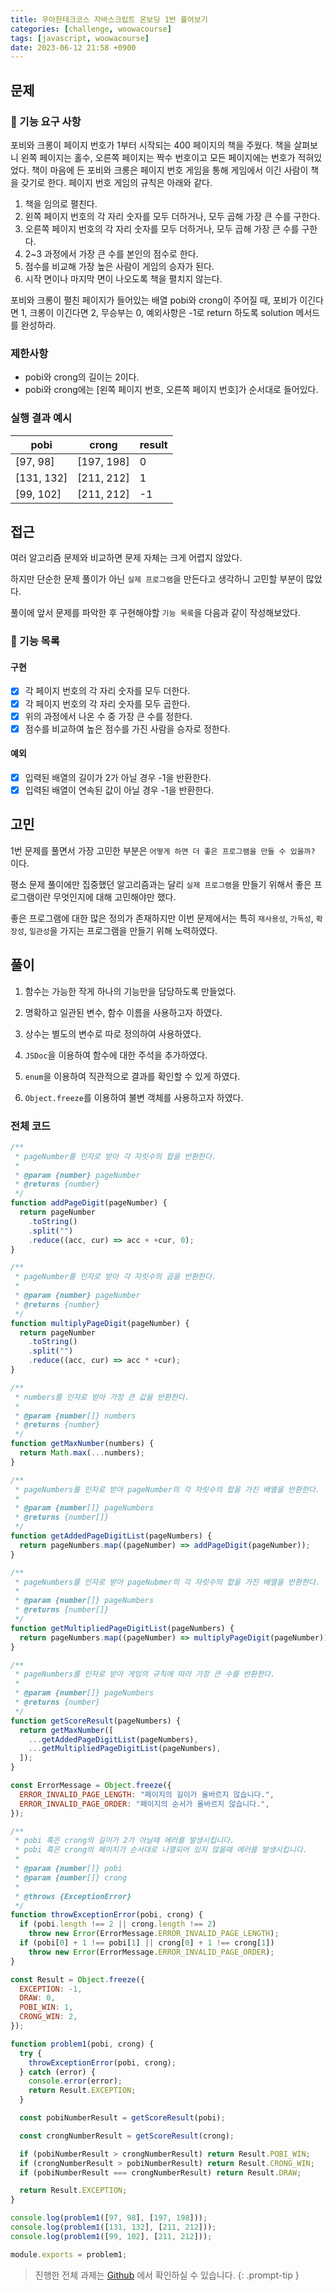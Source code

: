 ```yaml
---
title: 우아한테크코스 자바스크립트 온보딩 1번 풀어보기
categories: [challenge, woowacourse]
tags: [javascript, woowacourse]
date: 2023-06-12 21:58 +0900
---
```

## 문제

### 🚀 기능 요구 사항

포비와 크롱이 페이지 번호가 1부터 시작되는 400 페이지의 책을 주웠다. 책을 살펴보니 왼쪽 페이지는 홀수, 오른쪽 페이지는 짝수 번호이고 모든 페이지에는 번호가 적혀있었다. 책이 마음에 든 포비와 크롱은 페이지 번호 게임을 통해 게임에서 이긴 사람이 책을 갖기로 한다. 페이지 번호 게임의 규칙은 아래와 같다.

1. 책을 임의로 펼친다.
2. 왼쪽 페이지 번호의 각 자리 숫자를 모두 더하거나, 모두 곱해 가장 큰 수를 구한다.
3. 오른쪽 페이지 번호의 각 자리 숫자를 모두 더하거나, 모두 곱해 가장 큰 수를 구한다.
4. 2~3 과정에서 가장 큰 수를 본인의 점수로 한다.
5. 점수를 비교해 가장 높은 사람이 게임의 승자가 된다.
6. 시작 면이나 마지막 면이 나오도록 책을 펼치지 않는다.

포비와 크롱이 펼친 페이지가 들어있는 배열 pobi와 crong이 주어질 때, 포비가 이긴다면 1, 크롱이 이긴다면 2, 무승부는 0, 예외사항은 -1로 return 하도록 solution 메서드를 완성하라.

### 제한사항

- pobi와 crong의 길이는 2이다.
- pobi와 crong에는 [왼쪽 페이지 번호, 오른쪽 페이지 번호]가 순서대로 들어있다.

### 실행 결과 예시

| pobi       | crong      | result |
| ---------- | ---------- | ------ |
| [97, 98]   | [197, 198] | 0      |
| [131, 132] | [211, 212] | 1      |
| [99, 102]  | [211, 212] | -1     |

## 접근
여러 알고리즘 문제와 비교하면 문제 자체는 크게 어렵지 않았다.

하지만 단순한 문제 풀이가 아닌 `실제 프로그램`을 만든다고 생각하니 고민할 부분이 많았다. 

풀이에 앞서 문제를 파악한 후 구현해야할 `기능 목록`을 다음과 같이 작성해보았다.

### 📝 기능 목록

#### 구현
- [x] 각 페이지 번호의 각 자리 숫자를 모두 더한다.
- [x] 각 페이지 번호의 각 자리 숫자를 모두 곱한다.
- [x] 위의 과정에서 나온 수 중 가장 큰 수를 정한다.
- [x] 점수를 비교하여 높은 점수를 가진 사람을 승자로 정한다.

#### 예외
- [x] 입력된 배열의 길이가 2가 아닐 경우 -1을 반환한다.
- [x] 입력된 배열이 연속된 값이 아닐 경우 -1을 반환한다.

## 고민

1번 문제를 풀면서 가장 고민한 부분은 `어떻게 하면 더 좋은 프로그램을 만들 수 있을까?` 이다.

평소 문제 풀이에만 집중했던 알고리즘과는 달리 `실제 프로그램`을 만들기 위해서 좋은 프로그램이란 무엇인지에 대해 고민해야만 했다.

좋은 프로그램에 대한 많은 정의가 존재하지만 이번 문제에서는 특히 `재사용성`, `가독성`, `확장성`, `일관성`을 가지는 프로그램을 만들기 위해 노력하였다.

## 풀이

1. 함수는 가능한 작게 하나의 기능만을 담당하도록 만들었다.

2. 명확하고 일관된 변수, 함수 이름을 사용하고자 하였다.

3. 상수는 별도의 변수로 따로 정의하여 사용하였다.

4. `JSDoc`을 이용하여 함수에 대한 주석을 추가하였다.

5. `enum`을 이용하여 직관적으로 결과를 확인할 수 있게 하였다.

6. `Object.freeze`를 이용하여 불변 객체를 사용하고자 하였다.

### 전체 코드
```javascript
/**
 * pageNumber를 인자로 받아 각 자릿수의 합을 반환한다.
 *
 * @param {number} pageNumber
 * @returns {number}
 */
function addPageDigit(pageNumber) {
  return pageNumber
    .toString()
    .split("")
    .reduce((acc, cur) => acc + +cur, 0);
}

/**
 * pageNumber를 인자로 받아 각 자릿수의 곱을 반환한다.
 *
 * @param {number} pageNumber
 * @returns {number}
 */
function multiplyPageDigit(pageNumber) {
  return pageNumber
    .toString()
    .split("")
    .reduce((acc, cur) => acc * +cur);
}

/**
 * numbers를 인자로 받아 가장 큰 값을 반환한다.
 *
 * @param {number[]} numbers
 * @returns {number}
 */
function getMaxNumber(numbers) {
  return Math.max(...numbers);
}

/**
 * pageNumbers를 인자로 받아 pageNumber의 각 자릿수의 합을 가진 배열을 반환한다.
 *
 * @param {number[]} pageNumbers
 * @returns {number[]}
 */
function getAddedPageDigitList(pageNumbers) {
  return pageNumbers.map((pageNumber) => addPageDigit(pageNumber));
}

/**
 * pageNumbers를 인자로 받아 pageNubmer의 각 자릿수의 합을 가진 배열을 반환한다.
 *
 * @param {number[]} pageNumbers
 * @returns {number[]}
 */
function getMultipliedPageDigitList(pageNumbers) {
  return pageNumbers.map((pageNumber) => multiplyPageDigit(pageNumber));
}

/**
 * pageNumbers를 인자로 받아 게임의 규칙에 따라 가장 큰 수를 반환한다.
 *
 * @param {number[]} pageNumbers
 * @returns {number}
 */
function getScoreResult(pageNumbers) {
  return getMaxNumber([
    ...getAddedPageDigitList(pageNumbers),
    ...getMultipliedPageDigitList(pageNumbers),
  ]);
}

const ErrorMessage = Object.freeze({
  ERROR_INVALID_PAGE_LENGTH: "페이지의 길이가 올바르지 않습니다.",
  ERROR_INVALID_PAGE_ORDER: "페이지의 순서가 올바르지 않습니다.",
});

/**
 * pobi 혹은 crong의 길이가 2가 아닐때 에러를 발생시킵니다.
 * pobi 혹은 crong의 페이지가 순서대로 나열되어 있지 않을때 에러를 발생시킵니다.
 *
 * @param {number[]} pobi
 * @param {number[]} crong
 *
 * @throws {ExceptionError}
 */
function throwExceptionError(pobi, crong) {
  if (pobi.length !== 2 || crong.length !== 2)
    throw new Error(ErrorMessage.ERROR_INVALID_PAGE_LENGTH);
  if (pobi[0] + 1 !== pobi[1] || crong[0] + 1 !== crong[1])
    throw new Error(ErrorMessage.ERROR_INVALID_PAGE_ORDER);
}

const Result = Object.freeze({
  EXCEPTION: -1,
  DRAW: 0,
  POBI_WIN: 1,
  CRONG_WIN: 2,
});

function problem1(pobi, crong) {
  try {
    throwExceptionError(pobi, crong);
  } catch (error) {
    console.error(error);
    return Result.EXCEPTION;
  }

  const pobiNumberResult = getScoreResult(pobi);

  const crongNumberResult = getScoreResult(crong);

  if (pobiNumberResult > crongNumberResult) return Result.POBI_WIN;
  if (crongNumberResult > pobiNumberResult) return Result.CRONG_WIN;
  if (pobiNumberResult === crongNumberResult) return Result.DRAW;

  return Result.EXCEPTION;
}

console.log(problem1([97, 98], [197, 198]));
console.log(problem1([131, 132], [211, 212]));
console.log(problem1([99, 102], [211, 212]));

module.exports = problem1;
```

> 진행한 전체 과제는 [Github](https://github.com/L2HYUNN/TMG/tree/123327cc14d2771aae5af0066945ac8323a71818/Challenge/javascript-onboarding) 에서 확인하실 수 있습니다.
{: .prompt-tip }